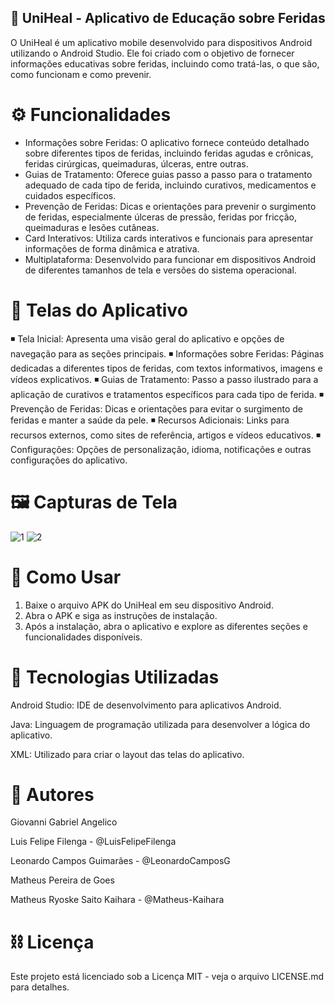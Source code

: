 ## 🏥 UniHeal - Aplicativo de Educação sobre Feridas
O UniHeal é um aplicativo mobile desenvolvido para dispositivos Android utilizando o Android Studio. Ele foi criado com o objetivo de fornecer informações educativas sobre feridas, incluindo como tratá-las, o que são, como funcionam e como prevenir.

# ⚙ Funcionalidades
- Informações sobre Feridas: O aplicativo fornece conteúdo detalhado sobre diferentes tipos de feridas, incluindo feridas agudas e crônicas, feridas cirúrgicas, queimaduras, úlceras, entre outras.
- Guias de Tratamento: Oferece guias passo a passo para o tratamento adequado de cada tipo de ferida, incluindo curativos, medicamentos e cuidados específicos.
- Prevenção de Feridas: Dicas e orientações para prevenir o surgimento de feridas, especialmente úlceras de pressão, feridas por fricção, queimaduras e lesões cutâneas.
- Card Interativos: Utiliza cards interativos e funcionais para apresentar informações de forma dinâmica e atrativa.
- Multiplataforma: Desenvolvido para funcionar em dispositivos Android de diferentes tamanhos de tela e versões do sistema operacional.

# 📲 Telas do Aplicativo
 ◾ Tela Inicial: Apresenta uma visão geral do aplicativo e opções de navegação para as seções principais.
 ◾ Informações sobre Feridas: Páginas dedicadas a diferentes tipos de feridas, com textos informativos, imagens e vídeos explicativos.
 ◾ Guias de Tratamento: Passo a passo ilustrado para a aplicação de curativos e tratamentos específicos para cada tipo de ferida.
 ◾ Prevenção de Feridas: Dicas e orientações para evitar o surgimento de feridas e manter a saúde da pele.
 ◾ Recursos Adicionais: Links para recursos externos, como sites de referência, artigos e vídeos educativos.
 ◾ Configurações: Opções de personalização, idioma, notificações e outras configurações do aplicativo.
 
# 🖼 Capturas de Tela


![1](https://github.com/Matheus-Kaihara/UniHeal/assets/134160673/06828d74-ae7b-4d4f-9700-a49e7451d38a)
![2](https://github.com/Matheus-Kaihara/UniHeal/assets/134160673/162aaf9e-1be0-465f-9548-523403233557)


# 📝 Como Usar
1. Baixe o arquivo APK do UniHeal em seu dispositivo Android.
2. Abra o APK e siga as instruções de instalação.
3. Após a instalação, abra o aplicativo e explore as diferentes seções e funcionalidades disponíveis.

# 🧩 Tecnologias Utilizadas
Android Studio: IDE de desenvolvimento para aplicativos Android.

Java: Linguagem de programação utilizada para desenvolver a lógica do aplicativo.

XML: Utilizado para criar o layout das telas do aplicativo.

# 🔰 Autores 

Giovanni Gabriel Angelico

Luis Felipe Filenga - @LuisFelipeFilenga

Leonardo Campos Guimarães - @LeonardoCamposG

Matheus Pereira de Goes

Matheus Ryoske Saito Kaihara - @Matheus-Kaihara


# ⛓ Licença
Este projeto está licenciado sob a Licença MIT - veja o arquivo LICENSE.md para detalhes.
